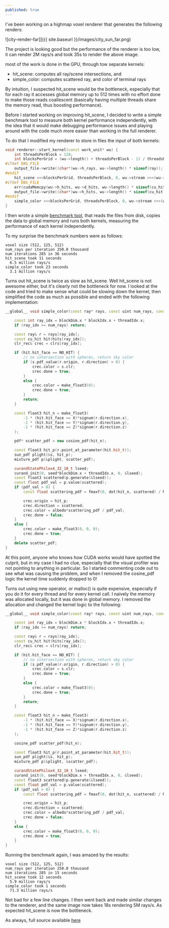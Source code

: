 ```yaml
---
published: true
---
```

I've been working on a highmap voxel renderer that generates the following renders:

![city-render-far]]({{ site.baseurl }}/images/city_sun_far.png)

The project is looking good but the performance of the renderer is too low, it can render 2M rays/s and took 35s to render the above image.

most of the work is done in the GPU, through tow separate kernels:
- hit_scene: computes all ray/scene intersections, and
- simple_color: computes scattered ray, and color of terminal rays

By intuition, I suspected hit_scene would be the bottleneck, especially that for each ray it accesses global memory up to 512 times with no effort done to make those reads coallescent (basically having multiple threads share the memory read, thus boosting performance).

Before I started working on improving hit_scene, I decided to write a simple benchmark tool to measure both kernel performance independently, with the idea that it would make debugging performance issues and playing around with the code much more easier than working in the full renderer.

To do that I modified my renderer to store in files the input of both kernels:

```cpp
void renderer::start_kernel(const work_unit* wu) {
	int threadsPerBlock = 128;
	int blocksPerGrid = (wu->length() + threadsPerBlock - 1) / threadsPerBlock;
#ifdef DBG_FILE
	output_file->write((char*)wu->h_rays, wu->length() * sizeof(ray));
#endif
	hit_scene <<<blocksPerGrid, threadsPerBlock, 0, wu->stream >>>(wu->d_rays, wu->length(), d_heightmap, model->size, 0.1f, FLT_MAX, wu->d_hits);
#ifdef DBG_FILE
	err(cudaMemcpy(wu->h_hits, wu->d_hits, wu->length() * sizeof(cu_hit), cudaMemcpyDeviceToHost), "copy hits from device to host");
	output_file->write((char*)wu->h_hits, wu->length() * sizeof(cu_hit));
#endif
	simple_color <<<blocksPerGrid, threadsPerBlock, 0, wu->stream >>>(wu->d_rays, wu->length(), wu->d_hits, wu->d_clrs, num_runs++, model_albedo, scene_sun, max_depth);
}
```

I then wrote a simple [benchmark tool](https://github.com/voxel-tracer/v-elev/blob/leaner-kernel-code/bench/kernel.cu), that reads the files from disk, copies the data to global memory and runs both kernels, measuring the performance of each kernel independently.

To my surprise the benchmark numbers were as follows:

```
voxel size (512, 125, 512)
num_rays per iteration 250.0 thousand
num iterations 285 in 36 seconds
hit_scene took 11 seconds
  6.5 million rays/s
simple_color took 23 seconds
  3.1 million rays/s
```

Turns out hit_scene is twice as slow as hit_scene. Well hit_scene is not awesome either, but it's clearly not the bottleneck for now. I looked at the code and tried to make sense what could be slowing down the kernel, then simplified the code as much as possible and ended with the following implementation:

```cpp
__global__ void simple_color(const ray* rays, const uint num_rays, const cu_hit* hits, clr_rec* clrs, const uint seed, const float3 albedo, const sun s) {

	const int ray_idx = blockDim.x * blockIdx.x + threadIdx.x;
	if (ray_idx >= num_rays) return;

	const ray& r = rays[ray_idx];
	const cu_hit hit(hits[ray_idx]);
	clr_rec& crec = clrs[ray_idx];

	if (hit.hit_face == NO_HIT) {
		// no intersection with spheres, return sky color
		if (s.pdf_value(r.origin, r.direction) > 0) {
			crec.color = s.clr;
			crec.done = true;
		}
		else {
			crec.color = make_float3(0);
			crec.done = true;
		}
		return;
	}

	const float3 hit_n = make_float3(
		-1 * (hit.hit_face == X)*signum(r.direction.x),
		-1 * (hit.hit_face == Y)*signum(r.direction.y),
		-1 * (hit.hit_face == Z)*signum(r.direction.z)
	);

	pdf* scatter_pdf = new cosine_pdf(hit_n);

	const float3 hit_p(r.point_at_parameter(hit.hit_t));
	sun_pdf plight(&s, hit_p);
	mixture_pdf p(&plight, scatter_pdf);

	curandStatePhilox4_32_10_t lseed;
	curand_init(0, seed*blockDim.x + threadIdx.x, 0, &lseed);
	const float3 scattered(p.generate(&lseed));
	const float pdf_val = p.value(scattered);
	if (pdf_val > 0) {
		const float scattering_pdf = fmaxf(0, dot(hit_n, scattered) / M_PI);

		crec.origin = hit_p;
		crec.direction = scattered;
		crec.color = albedo*scattering_pdf / pdf_val;
		crec.done = false;
	}
	else {
		crec.color = make_float3(0, 0, 0);
		crec.done = true;
	}
	delete scatter_pdf;
}
```

At this point, anyone who knows how CUDA works would have spotted the culprit, but in my case I had no clue, especially that the visual profiler was not pointing to anything in particular. So I started commenting code out to see what was causing the problem, and when I removed the cosine_pdf logic the kernel time suddenly dropped to 0!

Turns out using new operator, or malloc() is quite expensive, especially if you do it for every thread and for every kernel call. I naively the memory was allocated locally, but it was done in global memory. I removed the allocation and changed the kernel logic to the following:

```cpp
__global__ void simple_color(const ray* rays, const uint num_rays, const cu_hit* hits, clr_rec* clrs, const uint seed, const float3 albedo, const sun s) {

	const int ray_idx = blockDim.x * blockIdx.x + threadIdx.x;
	if (ray_idx >= num_rays) return;

	const ray& r = rays[ray_idx];
	const cu_hit hit(hits[ray_idx]);
	clr_rec& crec = clrs[ray_idx];

	if (hit.hit_face == NO_HIT) {
		// no intersection with spheres, return sky color
		if (s.pdf_value(r.origin, r.direction) > 0) {
			crec.color = s.clr;
			crec.done = true;
		}
		else {
			crec.color = make_float3(0);
			crec.done = true;
		}
		return;
	}

	const float3 hit_n = make_float3(
		-1 * (hit.hit_face == X)*signum(r.direction.x),
		-1 * (hit.hit_face == Y)*signum(r.direction.y),
		-1 * (hit.hit_face == Z)*signum(r.direction.z)
	);

	cosine_pdf scatter_pdf(hit_n);

	const float3 hit_p(r.point_at_parameter(hit.hit_t));
	sun_pdf plight(&s, hit_p);
	mixture_pdf p(&plight, &scatter_pdf);

	curandStatePhilox4_32_10_t lseed;
	curand_init(0, seed*blockDim.x + threadIdx.x, 0, &lseed);
	const float3 scattered(p.generate(&lseed));
	const float pdf_val = p.value(scattered);
	if (pdf_val > 0) {
		const float scattering_pdf = fmaxf(0, dot(hit_n, scattered) / M_PI);

		crec.origin = hit_p;
		crec.direction = scattered;
		crec.color = albedo*scattering_pdf / pdf_val;
		crec.done = false;
	}
	else {
		crec.color = make_float3(0, 0, 0);
		crec.done = true;
	}
}
```

Running the benchmark again, I was amazed by the results:

```
voxel size (512, 125, 512)
num_rays per iteration 250.0 thousand
num iterations 285 in 15 seconds
hit_scene took 12 seconds
  5.9 million rays/s
simple_color took 1 seconds
  71.3 million rays/s
```

Not bad for a few line changes. I then went back and made similar changes to the renderer, and the same image now takes 18s rendering 5M rays/s. As expected hit_scene is now the bottleneck.

As always, full source available [here](https://github.com/voxel-tracer/v-elev)
